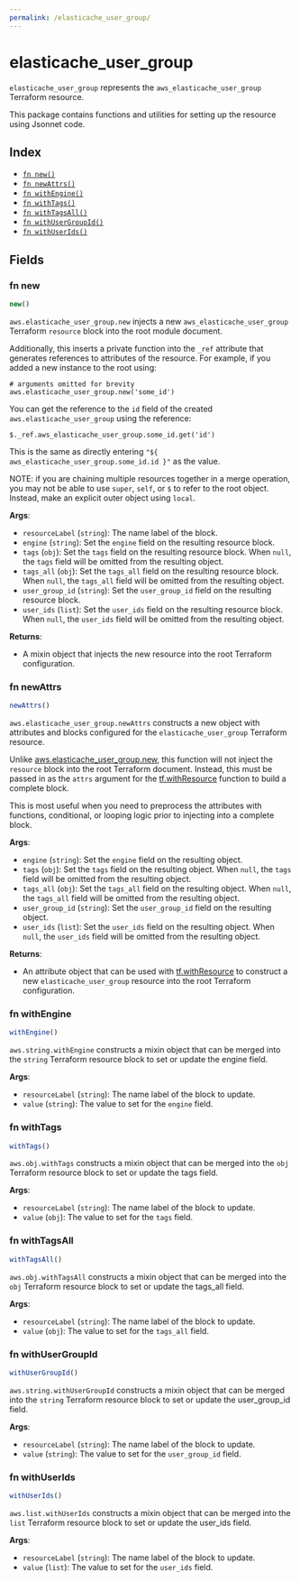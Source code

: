 ```yaml
---
permalink: /elasticache_user_group/
---
```


# elasticache_user_group

`elasticache_user_group` represents the `aws_elasticache_user_group` Terraform resource.



This package contains functions and utilities for setting up the resource using Jsonnet code.


## Index

* [`fn new()`](#fn-new)
* [`fn newAttrs()`](#fn-newattrs)
* [`fn withEngine()`](#fn-withengine)
* [`fn withTags()`](#fn-withtags)
* [`fn withTagsAll()`](#fn-withtagsall)
* [`fn withUserGroupId()`](#fn-withusergroupid)
* [`fn withUserIds()`](#fn-withuserids)

## Fields

### fn new

```ts
new()
```


`aws.elasticache_user_group.new` injects a new `aws_elasticache_user_group` Terraform `resource`
block into the root module document.

Additionally, this inserts a private function into the `_ref` attribute that generates references to attributes of the
resource. For example, if you added a new instance to the root using:

    # arguments omitted for brevity
    aws.elasticache_user_group.new('some_id')

You can get the reference to the `id` field of the created `aws.elasticache_user_group` using the reference:

    $._ref.aws_elasticache_user_group.some_id.get('id')

This is the same as directly entering `"${ aws_elasticache_user_group.some_id.id }"` as the value.

NOTE: if you are chaining multiple resources together in a merge operation, you may not be able to use `super`, `self`,
or `$` to refer to the root object. Instead, make an explicit outer object using `local`.

**Args**:
  - `resourceLabel` (`string`): The name label of the block.
  - `engine` (`string`): Set the `engine` field on the resulting resource block.
  - `tags` (`obj`): Set the `tags` field on the resulting resource block. When `null`, the `tags` field will be omitted from the resulting object.
  - `tags_all` (`obj`): Set the `tags_all` field on the resulting resource block. When `null`, the `tags_all` field will be omitted from the resulting object.
  - `user_group_id` (`string`): Set the `user_group_id` field on the resulting resource block.
  - `user_ids` (`list`): Set the `user_ids` field on the resulting resource block. When `null`, the `user_ids` field will be omitted from the resulting object.

**Returns**:
- A mixin object that injects the new resource into the root Terraform configuration.


### fn newAttrs

```ts
newAttrs()
```


`aws.elasticache_user_group.newAttrs` constructs a new object with attributes and blocks configured for the `elasticache_user_group`
Terraform resource.

Unlike [aws.elasticache_user_group.new](#fn-new), this function will not inject the `resource`
block into the root Terraform document. Instead, this must be passed in as the `attrs` argument for the
[tf.withResource](https://github.com/tf-libsonnet/core/tree/main/docs#fn-withresource) function to build a complete block.

This is most useful when you need to preprocess the attributes with functions, conditional, or looping logic prior to
injecting into a complete block.

**Args**:
  - `engine` (`string`): Set the `engine` field on the resulting object.
  - `tags` (`obj`): Set the `tags` field on the resulting object. When `null`, the `tags` field will be omitted from the resulting object.
  - `tags_all` (`obj`): Set the `tags_all` field on the resulting object. When `null`, the `tags_all` field will be omitted from the resulting object.
  - `user_group_id` (`string`): Set the `user_group_id` field on the resulting object.
  - `user_ids` (`list`): Set the `user_ids` field on the resulting object. When `null`, the `user_ids` field will be omitted from the resulting object.

**Returns**:
  - An attribute object that can be used with [tf.withResource](https://github.com/tf-libsonnet/core/tree/main/docs#fn-withresource) to construct a new `elasticache_user_group` resource into the root Terraform configuration.


### fn withEngine

```ts
withEngine()
```

`aws.string.withEngine` constructs a mixin object that can be merged into the `string`
Terraform resource block to set or update the engine field.



**Args**:
  - `resourceLabel` (`string`): The name label of the block to update.
  - `value` (`string`): The value to set for the `engine` field.


### fn withTags

```ts
withTags()
```

`aws.obj.withTags` constructs a mixin object that can be merged into the `obj`
Terraform resource block to set or update the tags field.



**Args**:
  - `resourceLabel` (`string`): The name label of the block to update.
  - `value` (`obj`): The value to set for the `tags` field.


### fn withTagsAll

```ts
withTagsAll()
```

`aws.obj.withTagsAll` constructs a mixin object that can be merged into the `obj`
Terraform resource block to set or update the tags_all field.



**Args**:
  - `resourceLabel` (`string`): The name label of the block to update.
  - `value` (`obj`): The value to set for the `tags_all` field.


### fn withUserGroupId

```ts
withUserGroupId()
```

`aws.string.withUserGroupId` constructs a mixin object that can be merged into the `string`
Terraform resource block to set or update the user_group_id field.



**Args**:
  - `resourceLabel` (`string`): The name label of the block to update.
  - `value` (`string`): The value to set for the `user_group_id` field.


### fn withUserIds

```ts
withUserIds()
```

`aws.list.withUserIds` constructs a mixin object that can be merged into the `list`
Terraform resource block to set or update the user_ids field.



**Args**:
  - `resourceLabel` (`string`): The name label of the block to update.
  - `value` (`list`): The value to set for the `user_ids` field.
